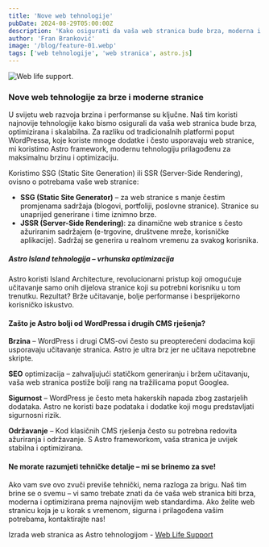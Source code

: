 ```yaml
---
title: 'Nove web tehnologije'
pubDate: 2024-08-29T05:00:00Z
description: 'Kako osigurati da vaša web stranica bude brza, moderna i optimizirana? Koje tehnologije koristimo za maksimalne performanse i zašto je Astro najbolji izbor u odnosu na klasične CMS platforme?'
author: 'Fran Branković'
image: '/blog/feature-01.webp'
tags: ['web tehnologije', 'web stranica', astro.js]
---
```


![Web life support.](/blog/logo.webp)

### Nove web tehnologije za brze i moderne stranice

U svijetu web razvoja brzina i performanse su ključne. Naš tim koristi najnovije tehnologije kako bismo osigurali da vaša web stranica bude brza, optimizirana i skalabilna. Za razliku od tradicionalnih platformi poput WordPressa, koje koriste mnoge dodatke i često usporavaju web stranice, mi koristimo Astro framework, modernu tehnologiju prilagođenu za maksimalnu brzinu i optimizaciju.

Koristimo SSG (Static Site Generation) ili SSR (Server-Side Rendering), ovisno o potrebama vaše web stranice:

- **SSG (Static Site Generator)** – za web stranice s manje čestim promjenama sadržaja (blogovi, portfoliji, poslovne stranice). Stranice su unaprijed generirane i time iznimno brze.
- **JSSR (Server-Side Rendering)**: za dinamične web stranice s često ažuriranim sadržajem (e-trgovine, društvene mreže, korisničke aplikacije). Sadržaj se generira u realnom vremenu za svakog korisnika.

##### Astro Island tehnologija – vrhunska optimizacija

Astro koristi Island Architecture, revolucionarni pristup koji omogućuje učitavanje samo onih dijelova stranice koji su potrebni korisniku u tom trenutku. Rezultat? Brže učitavanje, bolje performanse i besprijekorno korisničko iskustvo.

#### Zašto je Astro bolji od WordPressa i drugih CMS rješenja?

**Brzina** – WordPress i drugi CMS-ovi često su preopterećeni dodacima koji usporavaju učitavanje stranica. Astro je ultra brz jer ne učitava nepotrebne skripte.

**SEO** optimizacija – zahvaljujući statičkom generiranju i bržem učitavanju, vaša web stranica postiže bolji rang na tražilicama poput Googlea.

**Sigurnost** – WordPress je često meta hakerskih napada zbog zastarjelih dodataka. Astro ne koristi baze podataka i dodatke koji mogu predstavljati sigurnosni rizik.

**Održavanje** – Kod klasičnih CMS rješenja često su potrebna redovita ažuriranja i održavanje. S Astro frameworkom, vaša stranica je uvijek stabilna i optimizirana.

#### Ne morate razumjeti tehničke detalje – mi se brinemo za sve!

Ako vam sve ovo zvuči previše tehnički, nema razloga za brigu. Naš tim brine se o svemu – vi samo trebate znati da će vaša web stranica biti brza, moderna i optimizirana prema najnovijim web standardima. Ako želite web stranicu koja je u korak s vremenom, sigurna i prilagođena vašim potrebama, kontaktirajte nas!

Izrada web stranica as Astro tehnologijom - [Web Life Support](kontakt-za-izradu-web-stranice)
